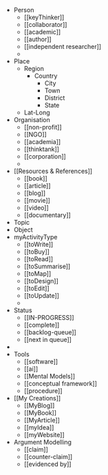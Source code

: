 - Person
	- [[keyThinker]]
	- [[collaborator]]
	- [[academic]]
	- [[author]]
	- [[independent researcher]]
	-
- Place
	- Region
		- Country
			- City
			- Town
			- District
			- State
	- Lat-Long
- Organisation
	- [[non-profit]]
	- [[NGO]]
	- [[academia]]
	- [[thinktank]]
	- [[corporation]]
	-
- [[Resources & References]]
	- [[book]]
	- [[article]]
	- [[blog]]
	- [[movie]]
	- [[video]]
	- [[documentary]]
- Topic
- Object
- myActivityType
	- [[toWrite]]
	- [[toBuy]]
	- [[toRead]]
	- [[toSummarise]]
	- [[toMap]]
	- [[toDesign]]
	- [[toEdit]]
	- [[toUpdate]]
	-
- Status
	- [[IN-PROGRESS]]
	- [[complete]]
	- [[backlog-queue]]
	- [[next in queue]]
-
- Tools
	- [[software]]
	- [[ai]]
	- [[Mental Models]]
	- [[conceptual framework]]
	- [[procedure]]
- [[My Creations]]
	- [[MyBlog]]
	- [[MyBook]]
	- [[MyArticle]]
	- [[myIdea]]
	- [[myWebsite]]
- Argument Modelling
	- [[claim]]
	- [[counter-claim]]
	- [[evidenced by]]